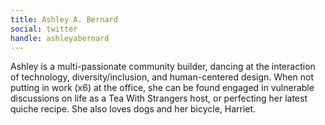 ```yaml
---
title: Ashley A. Bernard
social: twitter
handle: ashleyabernard
---
```


Ashley is a multi-passionate community builder, dancing at the interaction of technology, diversity/inclusion, and human-centered design. When not putting in work (x6) at the office, she can be found engaged in vulnerable discussions on life as a Tea With Strangers host, or perfecting her latest quiche recipe. She also loves dogs and her bicycle, Harriet.